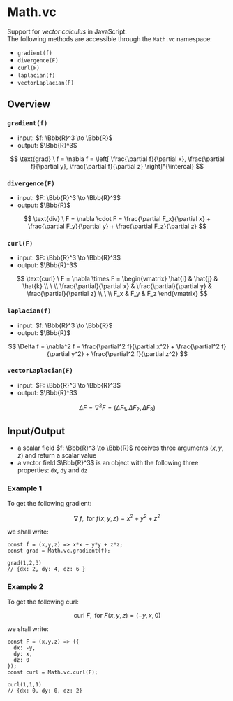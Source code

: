 # Math.vc
Support for _vector calculus_ in JavaScript.  
The following methods are accessible through the `Math.vc` namespace:

- `gradient(f)`
- `divergence(F)`
- `curl(F)`
- `laplacian(f)`
- `vectorLaplacian(F)`

## Overview

### `gradient(f)`

- input: $f: \Bbb{R}^3 \to \Bbb{R}$
- output: $\Bbb{R}^3$

$$
\text{grad} \ f = \nabla f = \left[
  \frac{\partial f}{\partial x},
  \frac{\partial f}{\partial y},
  \frac{\partial f}{\partial z}
\right]^{\intercal}
$$

### `divergence(F)`

- input: $F: \Bbb{R}^3 \to \Bbb{R}^3$
- output: $\Bbb{R}$

$$
\text{div} \ F = \nabla \cdot F =
\frac{\partial F_x}{\partial x} +
\frac{\partial F_y}{\partial y} +
\frac{\partial F_z}{\partial z}
$$

### `curl(F)`

- input: $F: \Bbb{R}^3 \to \Bbb{R}^3$
- output: $\Bbb{R}^3$

$$
\text{curl} \ F = \nabla \times F = \begin{vmatrix}
  \hat{i} & \hat{j} & \hat{k}
  \\
  \ 
  \\
  \frac{\partial}{\partial x} & \frac{\partial}{\partial y} & \frac{\partial}{\partial z}
  \\
  \ 
  \\
  F_x & F_y & F_z
\end{vmatrix}
$$

### `laplacian(f)`

- input: $f: \Bbb{R}^3 \to \Bbb{R}$
- output: $\Bbb{R}$

$$
\Delta f = \nabla^2 f = \frac{\partial^2 f}{\partial x^2} + \frac{\partial^2 f}{\partial y^2} + \frac{\partial^2 f}{\partial z^2}
$$

### `vectorLaplacian(F)`

- input: $F: \Bbb{R}^3 \to \Bbb{R}^3$
- output: $\Bbb{R}^3$

$$
\Delta F = \nabla^2 F = (\Delta F_1, \Delta F_2, \Delta F_3)
$$

## Input/Output

- a scalar field $f: \Bbb{R}^3 \to \Bbb{R}$ receives three arguments ($x,y,z$) and return a scalar value
- a vector field $\Bbb{R}^3$ is an object with the following three properties: `dx`, `dy` and `dz`

### Example 1

To get the following gradient:

$$
\nabla \ f, \text{ for } f(x,y,z) = x^2+y^2+z^2
$$

we shall write:

```
const f = (x,y,z) => x*x + y*y + z*z;
const grad = Math.vc.gradient(f);

grad(1,2,3)
// {dx: 2, dy: 4, dz: 6 }
```

### Example 2

To get the following curl:

$$
\text{curl} \ F, \text{ for } F(x,y,z) = (-y,x,0)
$$

we shall write:

```
const F = (x,y,z) => ({
  dx: -y,
  dy: x,
  dz: 0
});
const curl = Math.vc.curl(F);

curl(1,1,1)
// {dx: 0, dy: 0, dz: 2}
```
